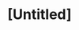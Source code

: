 ---
pid: rs234
title: "[Untitled]"
location_transcription: 
coordinates: "[-75.172279646187, 39.949062331739]"
zipcode: 
gen_neighborhood: 
neighborhood: 
outside_phl: 
age: 
age_range: 
instagram: 
image_file_name: rs_234.jpg
proposal_transcription: 
topic: Unknown
topic_summary: '0'
type: Other No Form
keywords_other: 
credit: 
image_labels: 
twitter: 
facebook: 
permalink: "/monuments/rs234/"
layout: item-page
---
